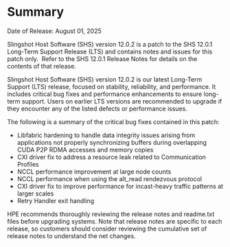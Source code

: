 
# Summary

Date of Release: August 01, 2025

Slingshot Host Software (SHS) version 12.0.2 is a patch to the SHS 12.0.1 Long-Term Support Release (LTS) and contains notes and issues for this patch only.  Refer to the SHS 12.0.1 Release Notes for details on the contents of that release.

Slingshot Host Software (SHS) version 12.0.2 is our latest Long-Term Support (LTS) release, focused on stability, reliability, and performance. It includes critical bug fixes and performance enhancements to ensure long-term support. Users on earlier LTS versions are recommended to upgrade if they encounter any of the listed defects or performance issues.

The following is a summary of the critical bug fixes contained in this patch:
 * Libfabric hardening to handle data integrity issues arising from applications not properly synchronizing buffers during overlapping CUDA P2P RDMA accesses and memory copies
 * CXI driver fix to address a resource leak related to Communication Profiles
 * NCCL performance improvement at large node counts
 * NCCL performance when using the alt_read rendezvous protocol
 * CXI driver fix to improve performance for incast-heavy traffic patterns at larger scales
 * Retry Handler exit handling

HPE recommends thoroughly reviewing the release notes and readme.txt files before upgrading systems. Note that release notes are specific to each release, so customers should consider reviewing the cumulative set of release notes to understand the net changes.